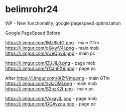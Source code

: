 # belimrohr24
WP - New functionality, google pagespeed optimization

Google PageSpeed
Before

https://i.imgur.com/IMz6kdG.png - main GTm
https://i.imgur.com/qGywV4l.png - main mob
https://i.imgur.com/sUeQpv8.png - main pc

https://i.imgur.com/lZJJiL8.png - page mob
https://i.imgur.com/YCahFX9.png - page pc

After
https://i.imgur.com/8tZfVms.png - main GTm
https://i.imgur.com/zvlJOMi.png - main mob
https://i.imgur.com/S2nzK2t.png - main pc

https://i.imgur.com/VqxaylL.png - page mob
https://i.imgur.com/GGAvzqu.png - page pc
